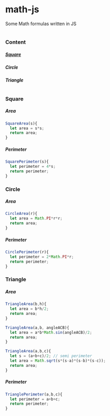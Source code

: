 # math-js
Some Math formulas written in JS

#

### Content
##### [Square](#square)
##### Circle
##### Triangle

#

### Square <a name="square"></a>

##### Area
```javascript
SquareArea(s){
  let area = s*s;
  return area;
}
```

##### Perimeter
```javascript
SquarePerimeter(s){
  let perimeter = 4*s;
  return perimeter;
}
```

### Circle

##### Area
```javascript
CircleArea(r){
  let area = Math.PI*r*r;
  return area;
}
```

##### Perimeter
```javascript
CirclePerimeter(r){
  let perimeter = 2*Math.PI*r;
  return perimeter;
}
```

### Triangle

##### Area
```javascript
TriangleArea(b,h){
  let area = b*h/2;
  return area;
}
```
```javascript
TriangleArea(a,b, angleACB){
  let area = a*b*Math.sin(angleACB)/2;
  return area;
}
```
```javascript
TriangleArea(a,b,c){
  let s = (a+b+c)/2; // semi perimeter
  let area = Math.sqrt(s*(s-a)*(s-b)*(s-c));
  return area;
}
```
##### Perimeter
```javascript
TrianglePerimeter(a,b,c){
  let perimeter = a+b+c;
  return perimeter;
}
```
